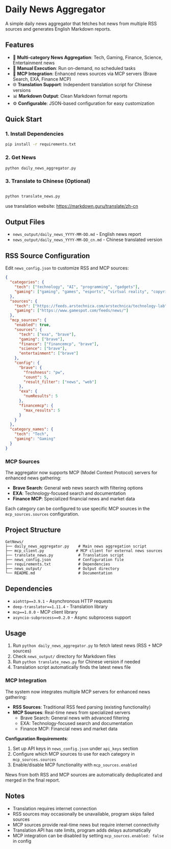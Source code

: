 # Daily News Aggregator

A simple daily news aggregator that fetches hot news from multiple RSS sources and generates English Markdown reports.

## Features

- 📰 **Multi-category News Aggregation**: Tech, Gaming, Finance, Science, Entertainment news
- 🔄 **Manual Execution**: Run on-demand, no scheduled tasks
- 🤖 **MCP Integration**: Enhanced news sources via MCP servers (Brave Search, EXA, Finance MCP)
- 🌐 **Translation Support**: Independent translation script for Chinese versions
- 📊 **Markdown Output**: Clean Markdown format reports
- ⚙️ **Configurable**: JSON-based configuration for easy customization

## Quick Start

### 1. Install Dependencies

```bash
pip install -r requirements.txt
```

### 2. Get News

```bash
python daily_news_aggregator.py
```

### 3. Translate to Chinese (Optional)

```bash

python translate_news.py

```
use translation website: https://markdown.guru/translate/zh-cn

## Output Files

- `news_output/daily_news_YYYY-MM-DD.md` - English news report
- `news_output/daily_news_YYYY-MM-DD_cn.md` - Chinese translated version

## RSS Source Configuration

Edit `news_config.json` to customize RSS and MCP sources:

```json
{
  "categories": {
    "tech": ["technology", "AI", "programming", "gadgets"],
    "gaming": ["gaming", "games", "esports", "virtual reality", "copyright", "law", "infringement"]
  },
  "sources": {
    "tech": ["https://feeds.arstechnica.com/arstechnica/technology-lab"],
    "gaming": ["https://www.gamespot.com/feeds/news/"]
  },
  "mcp_sources": {
    "enabled": true,
    "sources": {
      "tech": ["exa", "brave"],
      "gaming": ["brave"],
      "finance": ["financemcp", "brave"],
      "science": ["brave"],
      "entertainment": ["brave"]
    },
    "config": {
      "brave": {
        "freshness": "pw",
        "count": 5,
        "result_filter": ["news", "web"]
      },
      "exa": {
        "numResults": 5
      },
      "financemcp": {
        "max_results": 5
      }
    }
  },
  "category_names": {
    "tech": "Tech",
    "gaming": "Gaming"
  }
}
```

### MCP Sources

The aggregator now supports MCP (Model Context Protocol) servers for enhanced news gathering:

- **Brave Search**: General web news search with filtering options
- **EXA**: Technology-focused search and documentation
- **Finance MCP**: Specialized financial news and market data

Each category can be configured to use specific MCP sources in the `mcp_sources.sources` configuration.

## Project Structure

```
GetNews/
├── daily_news_aggregator.py    # Main news aggregation script
├── mcp_client.py              # MCP client for external news sources
├── translate_news.py           # Translation script
├── news_config.json            # Configuration file
├── requirements.txt            # Dependencies
├── news_output/                # Output directory
└── README.md                   # Documentation
```

## Dependencies

- `aiohttp==3.9.1` - Asynchronous HTTP requests
- `deep-translator==1.11.4` - Translation library
- `mcp==1.0.0` - MCP client library
- `asyncio-subprocess==0.2.0` - Async subprocess support

## Usage

1. Run `python daily_news_aggregator.py` to fetch latest news (RSS + MCP sources)
2. Check `news_output/` directory for Markdown files
3. Run `python translate_news.py` for Chinese version if needed
4. Translation script automatically finds the latest news file

### MCP Integration

The system now integrates multiple MCP servers for enhanced news gathering:

- **RSS Sources**: Traditional RSS feed parsing (existing functionality)
- **MCP Sources**: Real-time news from specialized servers
  - Brave Search: General news with advanced filtering
  - EXA: Technology-focused search and documentation
  - Finance MCP: Financial news and market data

**Configuration Requirements**:
1. Set up API keys in `news_config.json` under `api_keys` section
2. Configure which MCP sources to use for each category in `mcp_sources.sources`
3. Enable/disable MCP functionality with `mcp_sources.enabled`

News from both RSS and MCP sources are automatically deduplicated and merged in the final report.

## Notes

- Translation requires internet connection
- RSS sources may occasionally be unavailable, program skips failed sources
- MCP sources provide real-time news but require internet connectivity
- Translation API has rate limits, program adds delays automatically
- MCP integration can be disabled by setting `mcp_sources.enabled: false` in config